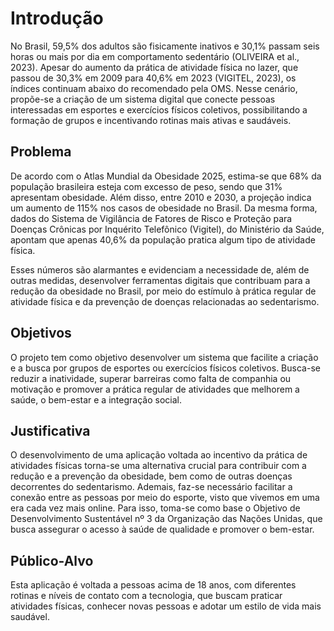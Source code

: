 # Introdução

No Brasil, 59,5% dos adultos são fisicamente inativos e 30,1% passam seis horas ou mais por dia em comportamento sedentário (OLIVEIRA et al., 2023). Apesar do aumento da prática de atividade física no lazer, que passou de 30,3% em 2009 para 40,6% em 2023 (VIGITEL, 2023), os índices continuam abaixo do recomendado pela OMS. Nesse cenário, propõe-se a criação de um sistema digital que conecte pessoas interessadas em esportes e exercícios físicos coletivos, possibilitando a formação de grupos e incentivando rotinas mais ativas e saudáveis.

## Problema

De acordo com o Atlas Mundial da Obesidade 2025, estima-se que 68% da população brasileira esteja com excesso de peso, sendo que 31% apresentam obesidade. Além disso, entre 2010 e 2030, a projeção indica um aumento de 115% nos casos de obesidade no Brasil. Da mesma forma, dados do Sistema de Vigilância de Fatores de Risco e Proteção para Doenças Crônicas por Inquérito Telefônico (Vigitel), do Ministério da Saúde, apontam que apenas 40,6% da população pratica algum tipo de atividade física.

Esses números são alarmantes e evidenciam a necessidade de, além de outras medidas, desenvolver ferramentas digitais que contribuam para a redução da obesidade no Brasil, por meio do estímulo à prática regular de atividade física e da prevenção de doenças relacionadas ao sedentarismo.

## Objetivos

O projeto tem como objetivo desenvolver um sistema que facilite a criação e a busca por grupos de esportes ou exercícios físicos coletivos. Busca-se reduzir a inatividade, superar barreiras como falta de companhia ou motivação e promover a prática regular de atividades que melhorem a saúde, o bem-estar e a integração social.

## Justificativa

O desenvolvimento de uma aplicação voltada ao incentivo da prática de atividades físicas torna-se uma alternativa crucial para contribuir com a redução e a prevenção da obesidade, bem como de outras doenças decorrentes do sedentarismo. Ademais, faz-se necessário facilitar a conexão entre as pessoas por meio do esporte, visto que vivemos em uma era cada vez mais online. Para isso, toma-se como base o Objetivo de Desenvolvimento Sustentável nº 3 da Organização das Nações Unidas, que busca assegurar o acesso à saúde de qualidade e promover o bem-estar.

## Público-Alvo

Esta aplicação é voltada a pessoas acima de 18 anos, com diferentes rotinas e níveis de contato com a tecnologia, que buscam praticar atividades físicas, conhecer novas pessoas e adotar um estilo de vida mais saudável.
